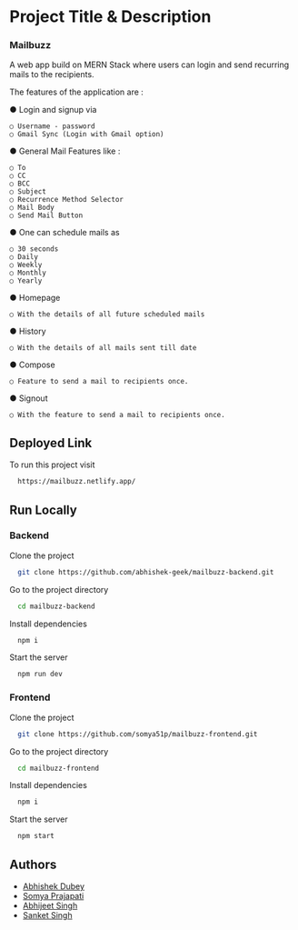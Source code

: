 
# Project Title & Description
### Mailbuzz

A web app build on MERN Stack where users can login and send recurring mails to the recipients.

The features of the application are :

● Login and signup via 

    ○ Username - password 
    ○ Gmail Sync (Login with Gmail option)

● General Mail Features like :

    ○ To 
    ○ CC 
    ○ BCC
    ○ Subject 
    ○ Recurrence Method Selector
    ○ Mail Body 
    ○ Send Mail Button
● One can schedule mails as 

    ○ 30 seconds  
    ○ Daily
    ○ Weekly
    ○ Monthly
    ○ Yearly
● Homepage
    
    ○ With the details of all future scheduled mails

● History
    
    ○ With the details of all mails sent till date

● Compose 
    
    ○ Feature to send a mail to recipients once.

● Signout
    
    ○ With the feature to send a mail to recipients once.

## Deployed Link

To run this project visit 

```bash
  https://mailbuzz.netlify.app/
```

  
## Run Locally
### Backend
Clone the project

```bash
  git clone https://github.com/abhishek-geek/mailbuzz-backend.git
```

Go to the project directory

```bash
  cd mailbuzz-backend
```

Install dependencies

```bash
  npm i
```

Start the server

```bash
  npm run dev
```
### Frontend
Clone the project

```bash
  git clone https://github.com/somya51p/mailbuzz-frontend.git
```

Go to the project directory

```bash
  cd mailbuzz-frontend
```

Install dependencies

```bash
  npm i
```

Start the server

```bash
  npm start
```

  
  
## Authors

- [Abhishek Dubey](https://github.com/abhishek-geek)
- [Somya Prajapati](https://github.com/somya51p)
- [Abhijeet Singh](https://github.com/abhi178134)
- [Sanket Singh](https://github.com/sanketsingh001)

  

